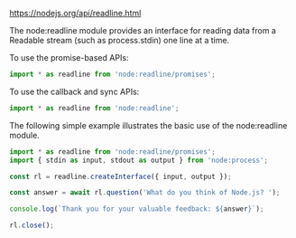 https://nodejs.org/api/readline.html

The node:readline module provides an interface for reading data from a Readable stream (such as process.stdin) one line at a time.

To use the promise-based APIs:
```javascript
import * as readline from 'node:readline/promises';
```


To use the callback and sync APIs:
```javascript
import * as readline from 'node:readline';
```

The following simple example illustrates the basic use of the node:readline module.

```javascript
import * as readline from 'node:readline/promises';
import { stdin as input, stdout as output } from 'node:process';

const rl = readline.createInterface({ input, output });

const answer = await rl.question('What do you think of Node.js? ');

console.log(`Thank you for your valuable feedback: ${answer}`);

rl.close();
```